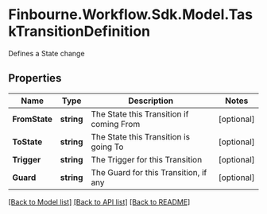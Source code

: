 # Finbourne.Workflow.Sdk.Model.TaskTransitionDefinition
Defines a State change

## Properties

Name | Type | Description | Notes
------------ | ------------- | ------------- | -------------
**FromState** | **string** | The State this Transition if coming From | [optional] 
**ToState** | **string** | The State this Transition is going To | [optional] 
**Trigger** | **string** | The Trigger for this Transition | [optional] 
**Guard** | **string** | The Guard for this Transition, if any | [optional] 

[[Back to Model list]](../README.md#documentation-for-models) [[Back to API list]](../README.md#documentation-for-api-endpoints) [[Back to README]](../README.md)

